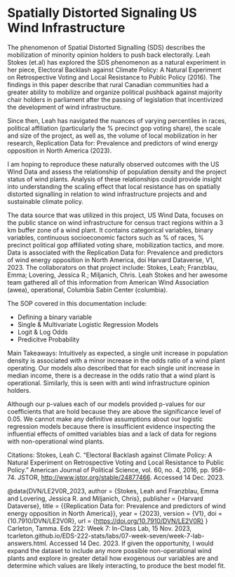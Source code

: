 # Spatially Distorted Signaling US Wind Infrastructure
The phenomenon of Spatial Distorted Signalling (SDS) describes the mobilization of minority opinion holders to push back electorally. Leah Stokes (et.al) has explored the SDS phenomenon as a natural experiment in her piece, Electoral Backlash against Climate Policy: A Natural Experiment on Retrospective Voting and Local Resistance to Public Policy (2016). The findings in this paper describe that rural Canadian communities had a greater ability to mobilize and organize political pushback against majority chair holders in parliament after the passing of legislation that incentivized the development of wind infrastructure.

Since then, Leah has navigated the nuances of varying percentiles in races, political affiliation (particularly the % precinct gop voting share), the scale and size of the project, as well as, the volume of local mobilization in her research, Replication Data for: Prevalence and predictors of wind energy opposition in North America (2023). 

I am hoping to reproduce these naturally observed outcomes with the US Wind Data and assess the relationship of population density and the project status of wind plants. Analysis of these relationships could provide insight into understanding the scaling effect that local resistance has on spatially distorted signalling in relation to wind infrastructure projects and and sustainable climate policy.

The data source that was utilized in this project, US Wind Data, focuses on the public stance on wind infrastructure for census tract regions within a 3 km buffer zone of a wind plant. It contains categorical variables, binary variables, continuous socioeconomic factors such as % of races, % precinct political gop affiliated voting share, mobilization tactics, and more. Data is associated with the Replication Data for: Prevalence and predictors of wind energy opposition in North America, doi Harvard Dataverse, V1, 2023. The collaborators on that project include: Stokes, Leah; Franzblau, Emma; Lovering, Jessica R.; Miljanich, Chris. Leah Stokes and her awesome team gathered all of this information from American Wind Association (awea), operational, Columbia Sabin Center (columbia).

The SOP covered in this documentation include:
- Defining a binary variable
- Single & Multivariate Logistic Regression Models
- Logit & Log Odds
- Predicitve Probability

Main Takeaways:
Intuitively as expected, a single unit increase in population density is associated with a minor increase in the odds ratio of a wind plant operating. Our models also described that for each single unit increase in median income, there is a decrease in the odds ratio that a wind plant is operational. Similarly, this is seen with anti wind infrastructure opinion holders.

Although our p-values each of our models provided p-values for our coefficients that are hold because they are above the significance level of 0.05. We cannot make any definitive assumptions about our logistic regression models because there is insufficient evidence inspecting the influential effects of omitted variables bias and a lack of data for regions with non-operational wind plants.


Citations:
Stokes, Leah C. “Electoral Backlash against Climate Policy: A Natural Experiment on Retrospective Voting and Local Resistance to Public Policy.” American Journal of Political Science, vol. 60, no. 4, 2016, pp. 958–74. JSTOR, http://www.jstor.org/stable/24877466. Accessed 14 Dec. 2023.

@data{DVN/LE2V0R_2023,
author = {Stokes, Leah and Franzblau, Emma and Lovering, Jessica R. and Miljanich, Chris},
publisher = {Harvard Dataverse},
title = {{Replication Data for: Prevalence and predictors of wind energy opposition in North America}},
year = {2023},
version = {V1},
doi = {10.7910/DVN/LE2V0R},
url = {https://doi.org/10.7910/DVN/LE2V0R}
}
Carleton, Tamma. Eds 222: Week 7: In-Class Lab, 15 Nov. 2023, tcarleton.github.io/EDS-222-stats/labs/07-week-seven/week-7-lab-answers.html. Accessed 14 Dec. 2023. 
If given the opportunity, I would expand the dataset to include any more possible non-operational wind plants and explore in greater detail how exogenous our variables are and determine which values are likely interacting, to produce the best model fit.
